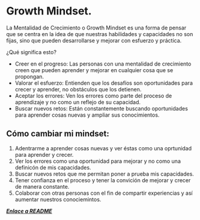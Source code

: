 # Growth Mindset. 

La Mentalidad de Crecimiento o Growth Mindset es una forma de pensar que se centra en la idea de que nuestras habilidades y capacidades no son fijas, sino que pueden desarrollarse y mejorar con esfuerzo y práctica.

¿Qué significa esto?

- Creer en el progreso: Las personas con una mentalidad de crecimiento creen que pueden aprender y mejorar en cualquier cosa que se propongan.
- Valorar el esfuerzo: Entienden que los desafíos son oportunidades para crecer y aprender, no obstáculos que los detienen.
- Aceptar los errores: Ven los errores como parte del proceso de aprendizaje y no como un reflejo de su capacidad.
- Buscar nuevos retos: Están constantemente buscando oportunidades para aprender cosas nuevas y ampliar sus conocimientos.

## Cómo cambiar mi mindset:

1. Adentrarme a aprender cosas nuevas y ver éstas como una oprtunidad para aprender y crecer.
2. Ver los errores como una oportunidad para mejorar y no como una definicón de mis capacidades.
3. Buscar nuevos retos que me permitan poner a prueba mis capacidades.
4. Tener confianza en el proceso y tener la convición de mejorar y crecer de manera constante.
5. Colaborar con otras personas con el fin de compartir experiencias y así aumentar nuestros conociemintos.

[***Enlace a README***](./reading-notes.README.md)
